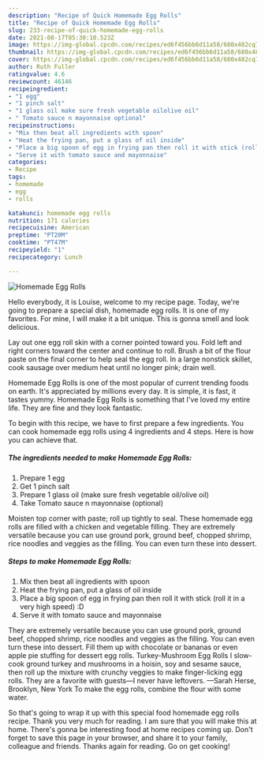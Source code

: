 ```yaml
---
description: "Recipe of Quick Homemade Egg Rolls"
title: "Recipe of Quick Homemade Egg Rolls"
slug: 233-recipe-of-quick-homemade-egg-rolls
date: 2021-08-17T05:30:10.523Z
image: https://img-global.cpcdn.com/recipes/ed6f456bb6d11a58/680x482cq70/homemade-egg-rolls-recipe-main-photo.jpg
thumbnail: https://img-global.cpcdn.com/recipes/ed6f456bb6d11a58/680x482cq70/homemade-egg-rolls-recipe-main-photo.jpg
cover: https://img-global.cpcdn.com/recipes/ed6f456bb6d11a58/680x482cq70/homemade-egg-rolls-recipe-main-photo.jpg
author: Ruth Fuller
ratingvalue: 4.6
reviewcount: 46146
recipeingredient:
- "1 egg"
- "1 pinch salt"
- "1 glass oil make sure fresh vegetable oilolive oil"
- " Tomato sauce n mayonnaise optional"
recipeinstructions:
- "Mix then beat all ingredients with spoon"
- "Heat the frying pan, put a glass of oil inside"
- "Place a big spoon of egg in frying pan then roll it with stick (roll it in a very high speed) :D"
- "Serve it with tomato sauce and mayonnaise"
categories:
- Recipe
tags:
- homemade
- egg
- rolls

katakunci: homemade egg rolls 
nutrition: 171 calories
recipecuisine: American
preptime: "PT20M"
cooktime: "PT47M"
recipeyield: "1"
recipecategory: Lunch

---
```



![Homemade Egg Rolls](https://img-global.cpcdn.com/recipes/ed6f456bb6d11a58/680x482cq70/homemade-egg-rolls-recipe-main-photo.jpg)

Hello everybody, it is Louise, welcome to my recipe page. Today, we're going to prepare a special dish, homemade egg rolls. It is one of my favorites. For mine, I will make it a bit unique. This is gonna smell and look delicious.

Lay out one egg roll skin with a corner pointed toward you. Fold left and right corners toward the center and continue to roll. Brush a bit of the flour paste on the final corner to help seal the egg roll. In a large nonstick skillet, cook sausage over medium heat until no longer pink; drain well.

Homemade Egg Rolls is one of the most popular of current trending foods on earth. It's appreciated by millions every day. It is simple, it is fast, it tastes yummy. Homemade Egg Rolls is something that I've loved my entire life. They are fine and they look fantastic.


To begin with this recipe, we have to first prepare a few ingredients. You can cook homemade egg rolls using 4 ingredients and 4 steps. Here is how you can achieve that.

<!--inarticleads1-->

##### The ingredients needed to make Homemade Egg Rolls:

1. Prepare 1 egg
1. Get 1 pinch salt
1. Prepare 1 glass oil (make sure fresh vegetable oil/olive oil)
1. Take  Tomato sauce n mayonnaise (optional)


Moisten top corner with paste; roll up tightly to seal. These homemade egg rolls are filled with a chicken and vegetable filling. They are extremely versatile because you can use ground pork, ground beef, chopped shrimp, rice noodles and veggies as the filling. You can even turn these into dessert. 

<!--inarticleads2-->

##### Steps to make Homemade Egg Rolls:

1. Mix then beat all ingredients with spoon
1. Heat the frying pan, put a glass of oil inside
1. Place a big spoon of egg in frying pan then roll it with stick (roll it in a very high speed) :D
1. Serve it with tomato sauce and mayonnaise


They are extremely versatile because you can use ground pork, ground beef, chopped shrimp, rice noodles and veggies as the filling. You can even turn these into dessert. Fill them up with chocolate or bananas or even apple pie stuffing for dessert egg rolls. Turkey-Mushroom Egg Rolls I slow-cook ground turkey and mushrooms in a hoisin, soy and sesame sauce, then roll up the mixture with crunchy veggies to make finger-licking egg rolls. They are a favorite with guests—I never have leftovers. —Sarah Herse, Brooklyn, New York To make the egg rolls, combine the flour with some water. 

So that's going to wrap it up with this special food homemade egg rolls recipe. Thank you very much for reading. I am sure that you will make this at home. There's gonna be interesting food at home recipes coming up. Don't forget to save this page in your browser, and share it to your family, colleague and friends. Thanks again for reading. Go on get cooking!

